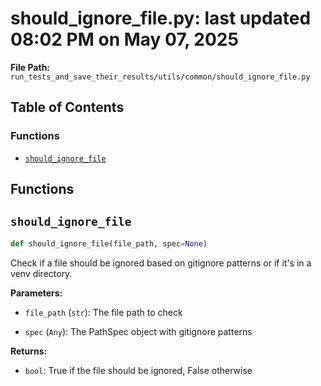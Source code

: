 # should_ignore_file.py: last updated 08:02 PM on May 07, 2025

**File Path:** `run_tests_and_save_their_results/utils/common/should_ignore_file.py`

## Table of Contents

### Functions

- [`should_ignore_file`](#should_ignore_file)

## Functions

## `should_ignore_file`

```python
def should_ignore_file(file_path, spec=None)
```

Check if a file should be ignored based on gitignore patterns or if it's in a venv directory.

**Parameters:**

- `file_path` (`str`): The file path to check

- `spec` (`Any`): The PathSpec object with gitignore patterns

**Returns:**

- `bool`: True if the file should be ignored, False otherwise
